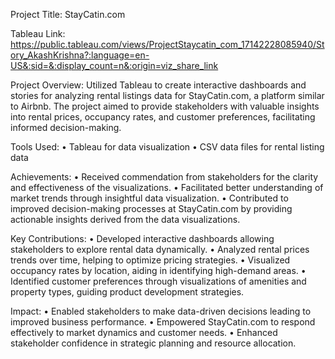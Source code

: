 Project Title: StayCatin.com

Tableau Link: https://public.tableau.com/views/ProjectStaycatin_com_17142228085940/Story_AkashKrishna?:language=en-US&:sid=&:display_count=n&:origin=viz_share_link

Project Overview:
Utilized Tableau to create interactive dashboards and stories for analyzing rental listings data for StayCatin.com, a platform similar to Airbnb. The project aimed to provide stakeholders with valuable insights into rental prices, occupancy rates, and customer preferences, facilitating informed decision-making.

Tools Used:
•	Tableau for data visualization
•	CSV data files for rental listing data

Achievements:
•	Received commendation from stakeholders for the clarity and effectiveness of the visualizations.
•	Facilitated better understanding of market trends through insightful data visualization.
•	Contributed to improved decision-making processes at StayCatin.com by providing actionable insights derived from the data visualizations.

Key Contributions:
•	Developed interactive dashboards allowing stakeholders to explore rental data dynamically.
•	Analyzed rental prices trends over time, helping to optimize pricing strategies.
•	Visualized occupancy rates by location, aiding in identifying high-demand areas.
•	Identified customer preferences through visualizations of amenities and property types, guiding product development strategies.

Impact:
•	Enabled stakeholders to make data-driven decisions leading to improved business performance.
•	Empowered StayCatin.com to respond effectively to market dynamics and customer needs.
•	Enhanced stakeholder confidence in strategic planning and resource allocation.
